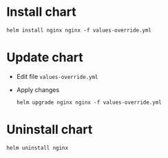 Install chart
=============
```
helm install nginx nginx -f values-override.yml
```

Update chart
============

- Edit file ```values-override.yml```

- Apply changes

    ```
    helm upgrade nginx nginx -f values-override.yml
    ```

Uninstall chart
===============
```
helm uninstall nginx
```

